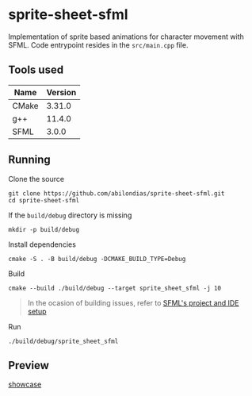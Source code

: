 # sprite-sheet-sfml

Implementation of sprite based animations for character movement with SFML. Code entrypoint resides in the `src/main.cpp` file.

## Tools used

| Name  | Version |
|-------|---------|
| CMake | 3.31.0  |
| g++   | 11.4.0  |
| SFML  | 3.0.0   |

## Running

Clone the source
```
git clone https://github.com/abilondias/sprite-sheet-sfml.git
cd sprite-sheet-sfml
```

If the `build/debug` directory is missing
```
mkdir -p build/debug
```

Install dependencies
```
cmake -S . -B build/debug -DCMAKE_BUILD_TYPE=Debug
```

Build
```
cmake --build ./build/debug --target sprite_sheet_sfml -j 10
```

> In the ocasion of building issues, refer to [SFML's project and IDE setup](https://github.com/SFML/cmake-sfml-project?tab=readme-ov-file#how-to-use)  

Run
```
./build/debug/sprite_sheet_sfml
```

## Preview

[showcase](https://github.com/user-attachments/assets/b130bda7-0a54-4d9f-b8eb-509d7decc96b)

